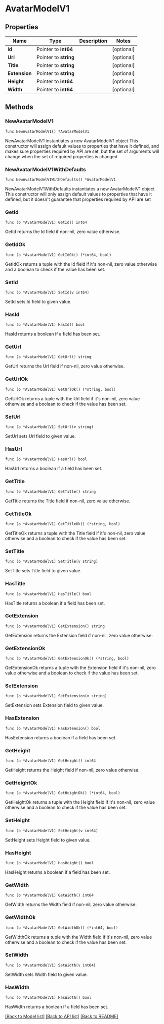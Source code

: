 # AvatarModelV1

## Properties

Name | Type | Description | Notes
------------ | ------------- | ------------- | -------------
**Id** | Pointer to **int64** |  | [optional] 
**Url** | Pointer to **string** |  | [optional] 
**Title** | Pointer to **string** |  | [optional] 
**Extension** | Pointer to **string** |  | [optional] 
**Height** | Pointer to **int64** |  | [optional] 
**Width** | Pointer to **int64** |  | [optional] 

## Methods

### NewAvatarModelV1

`func NewAvatarModelV1() *AvatarModelV1`

NewAvatarModelV1 instantiates a new AvatarModelV1 object
This constructor will assign default values to properties that have it defined,
and makes sure properties required by API are set, but the set of arguments
will change when the set of required properties is changed

### NewAvatarModelV1WithDefaults

`func NewAvatarModelV1WithDefaults() *AvatarModelV1`

NewAvatarModelV1WithDefaults instantiates a new AvatarModelV1 object
This constructor will only assign default values to properties that have it defined,
but it doesn't guarantee that properties required by API are set

### GetId

`func (o *AvatarModelV1) GetId() int64`

GetId returns the Id field if non-nil, zero value otherwise.

### GetIdOk

`func (o *AvatarModelV1) GetIdOk() (*int64, bool)`

GetIdOk returns a tuple with the Id field if it's non-nil, zero value otherwise
and a boolean to check if the value has been set.

### SetId

`func (o *AvatarModelV1) SetId(v int64)`

SetId sets Id field to given value.

### HasId

`func (o *AvatarModelV1) HasId() bool`

HasId returns a boolean if a field has been set.

### GetUrl

`func (o *AvatarModelV1) GetUrl() string`

GetUrl returns the Url field if non-nil, zero value otherwise.

### GetUrlOk

`func (o *AvatarModelV1) GetUrlOk() (*string, bool)`

GetUrlOk returns a tuple with the Url field if it's non-nil, zero value otherwise
and a boolean to check if the value has been set.

### SetUrl

`func (o *AvatarModelV1) SetUrl(v string)`

SetUrl sets Url field to given value.

### HasUrl

`func (o *AvatarModelV1) HasUrl() bool`

HasUrl returns a boolean if a field has been set.

### GetTitle

`func (o *AvatarModelV1) GetTitle() string`

GetTitle returns the Title field if non-nil, zero value otherwise.

### GetTitleOk

`func (o *AvatarModelV1) GetTitleOk() (*string, bool)`

GetTitleOk returns a tuple with the Title field if it's non-nil, zero value otherwise
and a boolean to check if the value has been set.

### SetTitle

`func (o *AvatarModelV1) SetTitle(v string)`

SetTitle sets Title field to given value.

### HasTitle

`func (o *AvatarModelV1) HasTitle() bool`

HasTitle returns a boolean if a field has been set.

### GetExtension

`func (o *AvatarModelV1) GetExtension() string`

GetExtension returns the Extension field if non-nil, zero value otherwise.

### GetExtensionOk

`func (o *AvatarModelV1) GetExtensionOk() (*string, bool)`

GetExtensionOk returns a tuple with the Extension field if it's non-nil, zero value otherwise
and a boolean to check if the value has been set.

### SetExtension

`func (o *AvatarModelV1) SetExtension(v string)`

SetExtension sets Extension field to given value.

### HasExtension

`func (o *AvatarModelV1) HasExtension() bool`

HasExtension returns a boolean if a field has been set.

### GetHeight

`func (o *AvatarModelV1) GetHeight() int64`

GetHeight returns the Height field if non-nil, zero value otherwise.

### GetHeightOk

`func (o *AvatarModelV1) GetHeightOk() (*int64, bool)`

GetHeightOk returns a tuple with the Height field if it's non-nil, zero value otherwise
and a boolean to check if the value has been set.

### SetHeight

`func (o *AvatarModelV1) SetHeight(v int64)`

SetHeight sets Height field to given value.

### HasHeight

`func (o *AvatarModelV1) HasHeight() bool`

HasHeight returns a boolean if a field has been set.

### GetWidth

`func (o *AvatarModelV1) GetWidth() int64`

GetWidth returns the Width field if non-nil, zero value otherwise.

### GetWidthOk

`func (o *AvatarModelV1) GetWidthOk() (*int64, bool)`

GetWidthOk returns a tuple with the Width field if it's non-nil, zero value otherwise
and a boolean to check if the value has been set.

### SetWidth

`func (o *AvatarModelV1) SetWidth(v int64)`

SetWidth sets Width field to given value.

### HasWidth

`func (o *AvatarModelV1) HasWidth() bool`

HasWidth returns a boolean if a field has been set.


[[Back to Model list]](../README.md#documentation-for-models) [[Back to API list]](../README.md#documentation-for-api-endpoints) [[Back to README]](../README.md)


